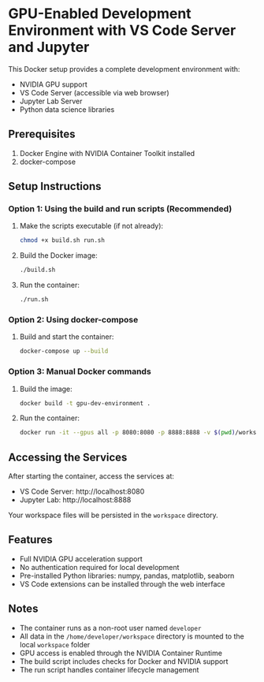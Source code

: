 # GPU-Enabled Development Environment with VS Code Server and Jupyter

This Docker setup provides a complete development environment with:
- NVIDIA GPU support
- VS Code Server (accessible via web browser)
- Jupyter Lab Server
- Python data science libraries

## Prerequisites

1. Docker Engine with NVIDIA Container Toolkit installed
2. docker-compose

## Setup Instructions

### Option 1: Using the build and run scripts (Recommended)

1. Make the scripts executable (if not already):
   ```bash
   chmod +x build.sh run.sh
   ```

2. Build the Docker image:
   ```bash
   ./build.sh
   ```

3. Run the container:
   ```bash
   ./run.sh
   ```

### Option 2: Using docker-compose

1. Build and start the container:
   ```bash
   docker-compose up --build
   ```

### Option 3: Manual Docker commands

1. Build the image:
   ```bash
   docker build -t gpu-dev-environment .
   ```

2. Run the container:
   ```bash
   docker run -it --gpus all -p 8080:8080 -p 8888:8888 -v $(pwd)/workspace:/home/developer/workspace gpu-dev-environment
   ```

## Accessing the Services

After starting the container, access the services at:
- VS Code Server: http://localhost:8080
- Jupyter Lab: http://localhost:8888

Your workspace files will be persisted in the `workspace` directory.

## Features

- Full NVIDIA GPU acceleration support
- No authentication required for local development
- Pre-installed Python libraries: numpy, pandas, matplotlib, seaborn
- VS Code extensions can be installed through the web interface

## Notes

- The container runs as a non-root user named `developer`
- All data in the `/home/developer/workspace` directory is mounted to the local `workspace` folder
- GPU access is enabled through the NVIDIA Container Runtime
- The build script includes checks for Docker and NVIDIA support
- The run script handles container lifecycle management